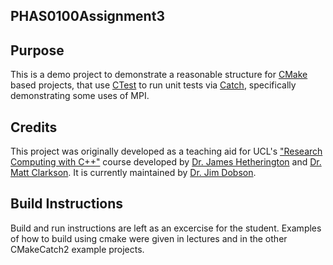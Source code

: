 PHAS0100Assignment3
------------------

Purpose
-------

This is a demo project to demonstrate a reasonable structure for [CMake](https://cmake.org/) based projects,
that use [CTest](https://cmake.org/) to run unit tests via [Catch](https://github.com/catchorg/Catch2),
specifically demonstrating some uses of MPI.


Credits
-------

This project was originally developed as a teaching aid for UCL's ["Research Computing with C++"](http://rits.github-pages.ucl.ac.uk/research-computing-with-cpp/)
course developed by [Dr. James Hetherington](http://www.ucl.ac.uk/research-it-services/people/james)
and [Dr. Matt Clarkson](https://iris.ucl.ac.uk/iris/browse/profile?upi=MJCLA42). It is currently maintained by [Dr. Jim Dobson](https://www.ucl.ac.uk/physics-astronomy/people/dr-jim-dobson).

Build Instructions
-------

Build and run instructions are left as an excercise for the student. Examples of how to build using cmake were given in lectures and in the other CMakeCatch2 example projects.
